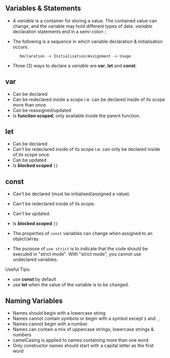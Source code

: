 ## Variables & Statements

* A _variable_ is a container for storing a value. The contained value can change, and the variable may hold different types of data. _variable_ declaration statements end in a semi-colon `;`

* The following is a sequence in which variable declaration & initialisation occurs.

  ```
     Declaration -> Initialisation/Assignment -> Usage
  ```


* Three (3) ways to declare a _variable_ are __var__, __let__ and __const__.

##  __var__
 
 * Can be declared
 * Can be redeclared inside a scope i.e. can be declared inside of its scope more than once.
 * Can be reassigned/updated
 * Is __function scoped__; only available inside the parent function.

##  __let__

 * Can be declared
 * Can't be redeclared inside of its scope i.e. can only be declared inside of its scope once.
 * Can be updated
 * Is __blocked scoped__ `{}`

##  __const__
 
 * Can't be declared (must be initialised/assigned a value).
 * Can't be redeclared inside of its scope.
 * Can't be updated.
 * Is __blocked scoped__ `{}`
 * The properties of `const` variables can change when assigned to an object/array.


* The purpose of `use strict` is to indicate that the code should be executed in "strict mode". With "strict mode", you cannot use undeclared variables.

Useful Tips:

* use __const__ by default
* use __let__ when the value of the variable is to be changed.

## Naming Variables

* Names should begin with a lowercase string
* Names cannot contain symbols or begin with a symbol except `$` and `_`.
* Names cannot begin with a number.
* Names can contain a mix of uppercase strings, lowercase strings & numbers
* camelCasing is applied to names containing more than one word
* Only constructor names should start with a capital letter as the first word
